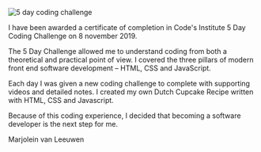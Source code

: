 

![5 day coding challenge](https://c9c96d95-8026-4ac8-9aab-73d6757d0ed6.ws-eu01.gitpod.io/files/download/?id=38a23f22-3694-490e-907a-61f73f2cd9fa)

I have been awarded a certificate of completion in Code's Institute 5 Day Coding Challenge on 8 november 2019.

The 5 Day Challenge allowed me to understand coding from both a theoretical and practical point of view. 
I covered the three pillars of modern front end software development – HTML, CSS and JavaScript.

Each day I was given a new coding challenge to complete with supporting videos and detailed notes.
I created my own Dutch Cupcake Recipe written with HTML, CSS and Javascript.

Because of this coding experience, I decided that becoming a software developer is the next step for me.

Marjolein van Leeuwen

